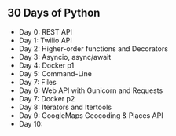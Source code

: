 ## 30 Days of Python
- Day 0: REST API
- Day 1: Twilio API
- Day 2: Higher-order functions and Decorators
- Day 3: Asyncio, async/await 
- Day 4: Docker p1
- Day 5: Command-Line
- Day 7: Files
- Day 6: Web API with Gunicorn and Requests
- Day 7: Docker p2
- Day 8: Iterators and Itertools
- Day 9: GoogleMaps Geocoding & Places API
- Day 10: 
